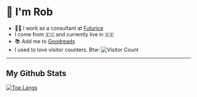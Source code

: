 👋 I'm Rob
===

- 👨‍💻 I work as a consultant at [Futurice](https://futurice.com/)
- I come from 🇪🇨 and currently live in 🇸🇪
- 📚 Add me to [Goodreads](https://www.goodreads.com/user/show/53294527-roberto-paredes)
- I used to love visitor counters. Btw: ![Visitor Count](https://profile-counter.glitch.me/rdparedes/count.svg)

---

## My Github Stats

[![Top Langs](https://github-readme-stats.vercel.app/api/top-langs/?username=rdparedes&layout=compact)](https://github.com/anuraghazra/github-readme-stats)

<!--
**rdparedes/rdparedes** is a ✨ _special_ ✨ repository because its `README.md` (this file) appears on your GitHub profile.

Here are some ideas to get you started:

- 🔭 I’m currently working on ...
- 🌱 I’m currently learning ...
- 👯 I’m looking to collaborate on ...
- 🤔 I’m looking for help with ...
- 💬 Ask me about ...
- 📫 How to reach me: ...
- 😄 Pronouns: ...
- ⚡ Fun fact: ...
-->
